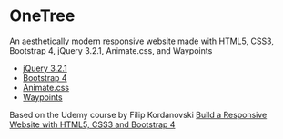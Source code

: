 # OneTree

An aesthetically modern responsive website made with HTML5, CSS3, Bootstrap 4, jQuery 3.2.1, Animate.css, and Waypoints

- [jQuery 3.2.1](http://jquery.com/)
- [Bootstrap 4](https://v4-alpha.getbootstrap.com/)
- [Animate.css](https://daneden.github.io/animate.css/)
- [Waypoints](http://imakewebthings.com/waypoints/)

Based on the Udemy course by Filip Kordanovski [Build a Responsive Website with HTML5, CSS3 and Bootstrap 4](https://www.udemy.com/build-a-responsive-website-with-html5-css3-and-bootstrap-4/)
